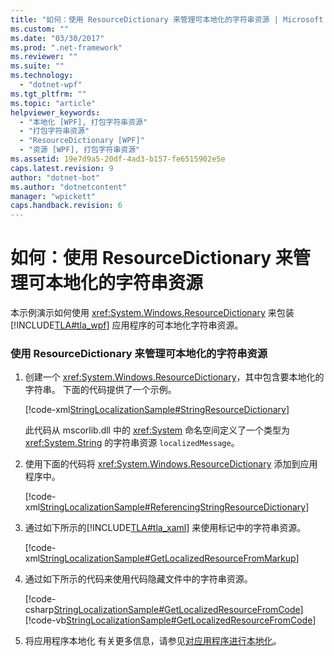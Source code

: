 ```yaml
---
title: "如何：使用 ResourceDictionary 来管理可本地化的字符串资源 | Microsoft Docs"
ms.custom: ""
ms.date: "03/30/2017"
ms.prod: ".net-framework"
ms.reviewer: ""
ms.suite: ""
ms.technology: 
  - "dotnet-wpf"
ms.tgt_pltfrm: ""
ms.topic: "article"
helpviewer_keywords: 
  - "本地化 [WPF], 打包字符串资源"
  - "打包字符串资源"
  - "ResourceDictionary [WPF]"
  - "资源 [WPF], 打包字符串资源"
ms.assetid: 19e7d9a5-20df-4ad3-b157-fe6515902e5e
caps.latest.revision: 9
author: "dotnet-bot"
ms.author: "dotnetcontent"
manager: "wpickett"
caps.handback.revision: 6
---
```

# 如何：使用 ResourceDictionary 来管理可本地化的字符串资源
本示例演示如何使用 <xref:System.Windows.ResourceDictionary> 来包装 [!INCLUDE[TLA#tla_wpf](../../../../includes/tlasharptla-wpf-md.md)] 应用程序的可本地化字符串资源。  
  
### 使用 ResourceDictionary 来管理可本地化的字符串资源  
  
1.  创建一个 <xref:System.Windows.ResourceDictionary>，其中包含要本地化的字符串。  下面的代码提供了一个示例。  
  
     [!code-xml[StringLocalizationSample#StringResourceDictionary](../../../../samples/snippets/csharp/VS_Snippets_Wpf/StringLocalizationSample/CSharp/StringResources.xaml#stringresourcedictionary)]  
  
     此代码从 mscorlib.dll 中的 <xref:System> 命名空间定义了一个类型为 <xref:System.String> 的字符串资源 `localizedMessage`。  
  
2.  使用下面的代码将 <xref:System.Windows.ResourceDictionary> 添加到应用程序中。  
  
     [!code-xml[StringLocalizationSample#ReferencingStringResourceDictionary](../../../../samples/snippets/csharp/VS_Snippets_Wpf/StringLocalizationSample/CSharp/App.xaml#referencingstringresourcedictionary)]  
  
3.  通过如下所示的[!INCLUDE[TLA#tla_xaml](../../../../includes/tlasharptla-xaml-md.md)] 来使用标记中的字符串资源。  
  
     [!code-xml[StringLocalizationSample#GetLocalizedResourceFromMarkup](../../../../samples/snippets/csharp/VS_Snippets_Wpf/StringLocalizationSample/CSharp/MainWindow.xaml#getlocalizedresourcefrommarkup)]  
  
4.  通过如下所示的代码来使用代码隐藏文件中的字符串资源。  
  
     [!code-csharp[StringLocalizationSample#GetLocalizedResourceFromCode](../../../../samples/snippets/csharp/VS_Snippets_Wpf/StringLocalizationSample/CSharp/MainWindow.xaml.cs#getlocalizedresourcefromcode)]
     [!code-vb[StringLocalizationSample#GetLocalizedResourceFromCode](../../../../samples/snippets/visualbasic/VS_Snippets_Wpf/StringLocalizationSample/VisualBasic/MainWindow.xaml.vb#getlocalizedresourcefromcode)]  
  
5.  将应用程序本地化  有关更多信息，请参见[对应用程序进行本地化](../../../../docs/framework/wpf/advanced/how-to-localize-an-application.md)。